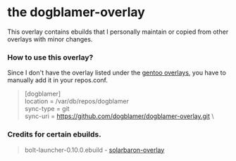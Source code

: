 # **the dogblamer-overlay**
This overlay contains ebuilds that I personally maintain or copied from other overlays with minor changes.

### **How to use this overlay?**
Since I don't have the overlay listed under the [gentoo overlays](https://repos.gentoo.org/), you have to manually add it in your repos.conf.

> [dogblamer] \
> location = /var/db/repos/dogblamer \
> sync-type = git \
> sync-uri = https://github.com/dogblamer/dogblamer-overlay.git \

### Credits for certain ebuilds.
> bolt-launcher-0.10.0.ebuild - [solarbaron-overlay](https://github.com/solarbaron/solarbaron-overlay/tree/5a66c75edc21ebf77e83f3d3fad57cb7816a8e99/games-rpg/bolt-launcher)
